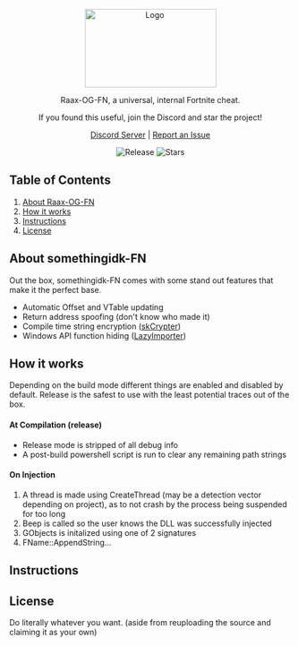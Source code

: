 <!-- LOGO -->
<p align="center">
	<img align="center" src="https://i.imgur.com/LbbSQUq.png" alt="Logo" width="235" height="140">
</p>
<p align="center">Raax-OG-FN, a universal, internal Fortnite cheat.</p>
<p align="center">If you found this useful, join the Discord and star the project!</p>
<p align="center">
	<a href="https://discord.gg/Hg5dTFP7jy">Discord Server</a> |
	<a href="https://github.com/raax7/OG-Fortnite-Cheat/issues">Report an Issue</a>
</p>
<p align="center">
    <img alt="Release" src="https://img.shields.io/github/v/release/raax7/OG-Fortnite-Cheat?color=blue&style=for-the-badge">
    <img alt="Stars" src="https://img.shields.io/github/stars/raax7/OG-Fortnite-Cheat?color=blue&style=for-the-badge">
</p>



<!-- TABLE OF CONTENTS -->
## Table of Contents

<ol>
    <li><a href="#about-somethingidk-fn">About Raax-OG-FN</a></li>
    <li><a href="#how-it-works">How it works</a></li>
    <li><a href="#instructions">Instructions</a></li>
    <li><a href="#license">License</a></li>
</ol>



<!-- ABOUT somethingidk-FN -->
## About somethingidk-FN

Out the box, somethingidk-FN comes with some stand out features that make it the perfect base.
- Automatic Offset and VTable updating
- Return address spoofing (don't know who made it)
- Compile time string encryption ([skCrypter](https://github.com/skadro-official/skCrypter))
- Windows API function hiding ([LazyImporter](https://github.com/JustasMasiulis/lazy_importer))



<!-- HOW IT WORKS -->
## How it works

Depending on the build mode different things are enabled and disabled by default. Release is the safest to use with the least potential traces out of the box.

#### At Compilation (release)
- Release mode is stripped of all debug info
- A post-build powershell script is run to clear any remaining path strings

#### On Injection
1. A thread is made using CreateThread (may be a detection vector depending on project), as to not crash by the process being suspended for too long
2. Beep is called so the user knows the DLL was successfully injected
3. GObjects is initalized using one of 2 signatures
4. FName::AppendString...



<!-- INSTRUCTIONS -->
## Instructions



<!-- LICENSE -->
## License

Do literally whatever you want. (aside from reuploading the source and claiming it as your own)